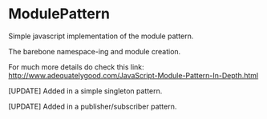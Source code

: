 # ModulePattern
Simple javascript implementation of the module pattern.

The barebone namespace-ing and module creation.

For much more details do check this link: 
http://www.adequatelygood.com/JavaScript-Module-Pattern-In-Depth.html

[UPDATE]
Added in a simple singleton pattern. 

[UPDATE]
Added in a publisher/subscriber pattern.
